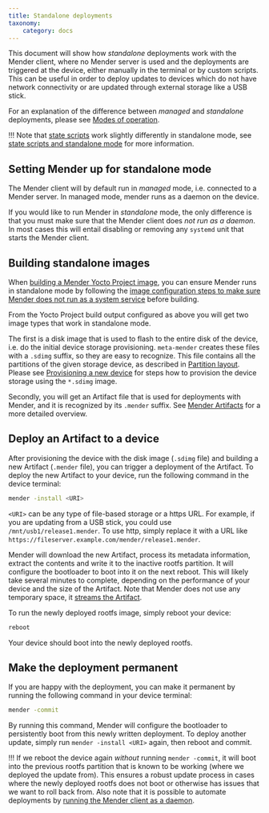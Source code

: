 ```yaml
---
title: Standalone deployments
taxonomy:
    category: docs
---
```


This document will show how *standalone* deployments work with the Mender client,
where no Mender server is used and the deployments are triggered at the
device, either manually in the terminal or by custom scripts. This can be useful in order
to deploy updates to devices which do not have network connectivity or
are updated through external storage like a USB stick.

For an explanation of the difference between *managed* and *standalone* deployments, please see
[Modes of operation](../01.Introduction/docs.md#modes-of-operation).

!!! Note that [state scripts](../../04.Artifacts/50.State-scripts/docs.md) work slightly differently in standalone mode, see [state scripts and standalone mode](../../04.Artifacts/50.State-scripts/docs.md#standalone-mode) for more information.


## Setting Mender up for standalone mode

The Mender client will by default run in *managed* mode, i.e. connected to a Mender server.
In managed mode, mender runs as a daemon on the device.

If you would like to run Mender in *standalone* mode, the only difference is that you
must make sure that the Mender client does *not run as a daemon*. In most cases this
will entail disabling or removing any `systemd` unit that starts the Mender client.


## Building standalone images

When [building a Mender Yocto Project image](../../04.Artifacts/10.Yocto-project/01.Building/docs.md),
you can ensure Mender runs in standalone mode by following the
[image configuration steps to make sure Mender does not run as a system service](../../04.Artifacts/10.Yocto-project/02.Image-configuration/docs.md#disabling-mender-as-a-system-service)
before building.

From the Yocto Project build output configured as above you will get two
image types that work in standalone mode.

The first is a disk image that is used to flash to the entire disk of the
device, i.e. do the initial device storage provisioning.
`meta-mender` creates these files with a `.sdimg`
suffix, so they are easy to recognize. This file contains
all the partitions of the given storage device, as
described in [Partition layout](../../03.Devices/01.General-system-requirements/docs.md#partition-layout).
Please see [Provisioning a new device](../../04.Artifacts/20.Provisioning-a-new-device/docs.md)
for steps how to provision the device storage using the `*.sdimg` image.

Secondly, you will get an Artifact file that is used for deployments with Mender,
and it is recognized by its `.mender` suffix.
See [Mender Artifacts](../../02.Overview/04.Mender-Artifacts/docs.md)
for a more detailed overview.


## Deploy an Artifact to a device

After provisioning the device with the disk image (`.sdimg` file) and building a new Artifact (`.mender` file),
you can trigger a deployment of the Artifact.
To deploy the new Artifact to your device, run the following command in the device terminal:


```bash
mender -install <URI>
```

`<URI>` can be any type of file-based storage or a https URL.
For example, if you are updating from a USB stick, you could use `/mnt/usb1/release1.mender`.
To use http, simply replace it with a URL like `https://fileserver.example.com/mender/release1.mender`.

Mender will download the new Artifact, process its metadata information, extract the contents and write it to the inactive rootfs partition. It will configure the bootloader to boot into it on the next reboot. This will likely take several minutes to complete, depending on the performance of your device and the size of the Artifact.
Note that Mender does not use any temporary space, it [streams the Artifact](../04.Mender-Artifacts/docs.md#streaming-resume-and-compression).

To run the newly deployed rootfs image, simply reboot your device:

```bash
reboot
```

Your device should boot into the newly deployed rootfs.


## Make the deployment permanent

If you are happy with the deployment, you can make it permanent by running the following command in your device terminal:

```bash
mender -commit
```

By running this command, Mender will configure the bootloader to persistently boot from this newly written deployment. To deploy another update, simply run `mender -install <URI>` again, then reboot and commit.

!!! If we reboot the device again *without* running `mender -commit`, it will boot into the previous rootfs partition that is known to be working (where we deployed the update from). This ensures a robust update process in cases where the newly deployed rootfs does not boot or otherwise has issues that we want to roll back from. Also note that it is possible to automate deployments by [running the Mender client as a daemon](../01.Introduction/docs.md#modes-of-operation).
